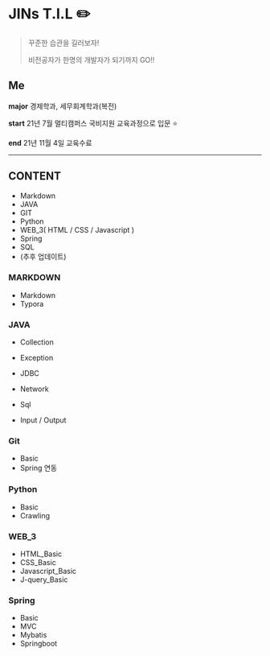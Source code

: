 # JINs T.I.L :pencil2:

> 꾸준한 습관을 길러보자!
>
> 비전공자가 한명의 개발자가 되기까지 GO!!



## Me

**major** 경제학과, 세무회계학과(복전)

**start**  21년 7월 멀티캠퍼스 국비지원 교육과정으로 입문 :star:

**end**  21년 11월 4일 교육수료



---

## CONTENT

- Markdown
- JAVA
- GIT
- Python
- WEB_3( HTML / CSS / Javascript )
- Spring
- SQL
- (추후 업데이트)



### MARKDOWN

- Markdown
- Typora



### JAVA

- Collection

- Exception

- JDBC

- Network

- Sql

- Input / Output

  

### Git

- Basic
- Spring 연동



### Python

- Basic
- Crawling



### WEB_3

- HTML_Basic
- CSS_Basic
- Javascript_Basic
- J-query_Basic



### Spring

- Basic
- MVC
- Mybatis
- Springboot

